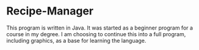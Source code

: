 # Recipe-Manager

This program is written in Java. It was started as a beginner program for a course in my degree. I am choosing to continue this into a full program, including graphics, as a base for learning the language. 
